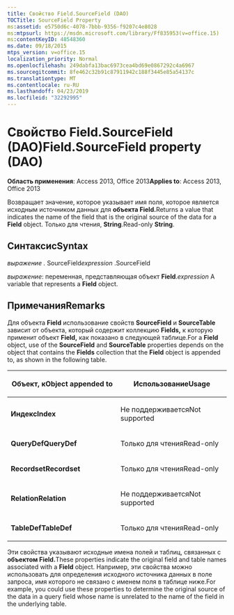 ```yaml
---
title: Свойство Field.SourceField (DAO)
TOCTitle: SourceField Property
ms:assetid: e5750d6c-4078-7bbb-9356-f9207c4e8028
ms:mtpsurl: https://msdn.microsoft.com/library/Ff835953(v=office.15)
ms:contentKeyID: 48548360
ms.date: 09/18/2015
mtps_version: v=office.15
localization_priority: Normal
ms.openlocfilehash: 249dabfa13bac6973cea4bd69e0867292c4a6967
ms.sourcegitcommit: 8fe462c32b91c87911942c188f3445e85a54137c
ms.translationtype: MT
ms.contentlocale: ru-RU
ms.lasthandoff: 04/23/2019
ms.locfileid: "32292995"
---
```

# <a name="fieldsourcefield-property-dao"></a><span data-ttu-id="243bc-102">Свойство Field.SourceField (DAO)</span><span class="sxs-lookup"><span data-stu-id="243bc-102">Field.SourceField property (DAO)</span></span>


<span data-ttu-id="243bc-103">**Область применения**: Access 2013, Office 2013</span><span class="sxs-lookup"><span data-stu-id="243bc-103">**Applies to**: Access 2013, Office 2013</span></span>

<span data-ttu-id="243bc-104">Возвращает значение, которое указывает имя поля, которое является исходным источником данных для **объекта Field.**</span><span class="sxs-lookup"><span data-stu-id="243bc-104">Returns a value that indicates the name of the field that is the original source of the data for a **Field** object.</span></span> <span data-ttu-id="243bc-105">Только для чтения, **String**.</span><span class="sxs-lookup"><span data-stu-id="243bc-105">Read-only **String**.</span></span>

## <a name="syntax"></a><span data-ttu-id="243bc-106">Синтаксис</span><span class="sxs-lookup"><span data-stu-id="243bc-106">Syntax</span></span>

<span data-ttu-id="243bc-107">*выражение .* SourceField</span><span class="sxs-lookup"><span data-stu-id="243bc-107">*expression* .SourceField</span></span>

<span data-ttu-id="243bc-108">*выражение*: переменная, представляющая объект **Field**.</span><span class="sxs-lookup"><span data-stu-id="243bc-108">*expression* A variable that represents a **Field** object.</span></span>

## <a name="remarks"></a><span data-ttu-id="243bc-109">Примечания</span><span class="sxs-lookup"><span data-stu-id="243bc-109">Remarks</span></span>

<span data-ttu-id="243bc-110">Для объекта **Field** использование свойств **SourceField** и **SourceTable** зависит от объекта, который содержит коллекцию **Fields,** к которую применит объект **Field,** как показано в следующей таблице.</span><span class="sxs-lookup"><span data-stu-id="243bc-110">For a **Field** object, use of the **SourceField** and **SourceTable** properties depends on the object that contains the **Fields** collection that the **Field** object is appended to, as shown in the following table.</span></span>

<table>
<colgroup>
<col style="width: 50%" />
<col style="width: 50%" />
</colgroup>
<thead>
<tr class="header">
<th><p><span data-ttu-id="243bc-111">Объект, к</span><span class="sxs-lookup"><span data-stu-id="243bc-111">Object appended to</span></span></p></th>
<th><p><span data-ttu-id="243bc-112">Использование</span><span class="sxs-lookup"><span data-stu-id="243bc-112">Usage</span></span></p></th>
</tr>
</thead>
<tbody>
<tr class="odd">
<td><p><span data-ttu-id="243bc-113"><strong>Индекс</strong></span><span class="sxs-lookup"><span data-stu-id="243bc-113"><strong>Index</strong></span></span></p></td>
<td><p><span data-ttu-id="243bc-114">Не поддерживается</span><span class="sxs-lookup"><span data-stu-id="243bc-114">Not supported</span></span></p></td>
</tr>
<tr class="even">
<td><p><span data-ttu-id="243bc-115"><strong>QueryDef</strong></span><span class="sxs-lookup"><span data-stu-id="243bc-115"><strong>QueryDef</strong></span></span></p></td>
<td><p><span data-ttu-id="243bc-116">Только для чтения</span><span class="sxs-lookup"><span data-stu-id="243bc-116">Read-only</span></span></p></td>
</tr>
<tr class="odd">
<td><p><span data-ttu-id="243bc-117"><strong>Recordset</strong></span><span class="sxs-lookup"><span data-stu-id="243bc-117"><strong>Recordset</strong></span></span></p></td>
<td><p><span data-ttu-id="243bc-118">Только для чтения</span><span class="sxs-lookup"><span data-stu-id="243bc-118">Read-only</span></span></p></td>
</tr>
<tr class="even">
<td><p><span data-ttu-id="243bc-119"><strong>Relation</strong></span><span class="sxs-lookup"><span data-stu-id="243bc-119"><strong>Relation</strong></span></span></p></td>
<td><p><span data-ttu-id="243bc-120">Не поддерживается</span><span class="sxs-lookup"><span data-stu-id="243bc-120">Not supported</span></span></p></td>
</tr>
<tr class="odd">
<td><p><span data-ttu-id="243bc-121"><strong>TableDef</strong></span><span class="sxs-lookup"><span data-stu-id="243bc-121"><strong>TableDef</strong></span></span></p></td>
<td><p><span data-ttu-id="243bc-122">Только для чтения</span><span class="sxs-lookup"><span data-stu-id="243bc-122">Read-only</span></span></p></td>
</tr>
</tbody>
</table>


<span data-ttu-id="243bc-123">Эти свойства указывают исходные имена полей и таблиц, связанных с **объектом Field.**</span><span class="sxs-lookup"><span data-stu-id="243bc-123">These properties indicate the original field and table names associated with a **Field** object.</span></span> <span data-ttu-id="243bc-124">Например, эти свойства можно использовать для определения исходного источника данных в поле запроса, имя которого не связано с именем поля в таблице ниже.</span><span class="sxs-lookup"><span data-stu-id="243bc-124">For example, you could use these properties to determine the original source of the data in a query field whose name is unrelated to the name of the field in the underlying table.</span></span>

